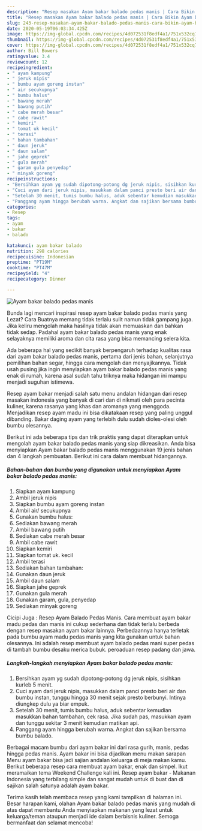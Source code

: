 ```yaml
---
description: "Resep masakan Ayam bakar balado pedas manis | Cara Bikin Ayam bakar balado pedas manis Yang Sedap"
title: "Resep masakan Ayam bakar balado pedas manis | Cara Bikin Ayam bakar balado pedas manis Yang Sedap"
slug: 243-resep-masakan-ayam-bakar-balado-pedas-manis-cara-bikin-ayam-bakar-balado-pedas-manis-yang-sedap
date: 2020-05-19T06:03:34.425Z
image: https://img-global.cpcdn.com/recipes/4d072531f8edf4a1/751x532cq70/ayam-bakar-balado-pedas-manis-foto-resep-utama.jpg
thumbnail: https://img-global.cpcdn.com/recipes/4d072531f8edf4a1/751x532cq70/ayam-bakar-balado-pedas-manis-foto-resep-utama.jpg
cover: https://img-global.cpcdn.com/recipes/4d072531f8edf4a1/751x532cq70/ayam-bakar-balado-pedas-manis-foto-resep-utama.jpg
author: Bill Bowers
ratingvalue: 3.4
reviewcount: 12
recipeingredient:
- " ayam kampung"
- " jeruk nipis"
- " bumbu ayam goreng instan"
- " air secukupnya"
- " bumbu halus"
- " bawang merah"
- " bawang putih"
- " cabe merah besar"
- " cabe rawit"
- " kemiri"
- " tomat uk kecil"
- " terasi"
- " bahan tambahan"
- " daun jeruk"
- " daun salam"
- " jahe geprek"
- " gula merah"
- " garam gula penyedap"
- " minyak goreng"
recipeinstructions:
- "Bersihkan ayam yg sudah dipotong-potong dg jeruk nipis, sisihkan kurleb 5 menit."
- "Cuci ayam dari jeruk nipis, masukkan dalam panci presto beri air dan bumbu instan, tunggu hingga 30 menit sejak presto berbunyi. Intinya diungkep dulu ya biar empuk."
- "Setelah 30 menit, tumis bumbu halus, aduk sebentar kemudian masukkan bahan tambahan, cek rasa. Jika sudah pas, masukkan ayam dan tunggu sekitar 3 menit kemudian matikan api."
- "Panggang ayam hingga berubah warna. Angkat dan sajikan bersama bumbu balado."
categories:
- Resep
tags:
- ayam
- bakar
- balado

katakunci: ayam bakar balado 
nutrition: 298 calories
recipecuisine: Indonesian
preptime: "PT19M"
cooktime: "PT47M"
recipeyield: "4"
recipecategory: Dinner

---
```



![Ayam bakar balado pedas manis](https://img-global.cpcdn.com/recipes/4d072531f8edf4a1/751x532cq70/ayam-bakar-balado-pedas-manis-foto-resep-utama.jpg)

Bunda lagi mencari inspirasi resep ayam bakar balado pedas manis yang Lezat? Cara Buatnya memang tidak terlalu sulit namun tidak gampang juga. Jika keliru mengolah maka hasilnya tidak akan memuaskan dan bahkan tidak sedap. Padahal ayam bakar balado pedas manis yang enak selayaknya memiliki aroma dan cita rasa yang bisa memancing selera kita.

Ada beberapa hal yang sedikit banyak berpengaruh terhadap kualitas rasa dari ayam bakar balado pedas manis, pertama dari jenis bahan, selanjutnya pemilihan bahan segar, hingga cara mengolah dan menyajikannya. Tidak usah pusing jika ingin menyiapkan ayam bakar balado pedas manis yang enak di rumah, karena asal sudah tahu triknya maka hidangan ini mampu menjadi suguhan istimewa.

Resep ayam bakar menjadi salah satu menu andalan hidangan dari resep masakan indonesia yang banyak di cari dan di nikmati oleh para pecinta kuliner, karena rasanya yang khas dan aromanya yang menggoda. Menjadikan resep ayam madu ini bisa dikatakaan resep yang paling unggul dibanding. Bakar daging ayam yang terlebih dulu sudah dioles-olesi oleh bumbu olesannya.


Berikut ini ada beberapa tips dan trik praktis yang dapat diterapkan untuk mengolah ayam bakar balado pedas manis yang siap dikreasikan. Anda bisa menyiapkan Ayam bakar balado pedas manis menggunakan 19 jenis bahan dan 4 langkah pembuatan. Berikut ini cara dalam membuat hidangannya.

<!--inarticleads1-->

##### Bahan-bahan dan bumbu yang digunakan untuk menyiapkan Ayam bakar balado pedas manis:

1. Siapkan  ayam kampung
1. Ambil  jeruk nipis
1. Siapkan  bumbu ayam goreng instan
1. Ambil  air/ secukupnya
1. Gunakan  bumbu halus:
1. Sediakan  bawang merah
1. Ambil  bawang putih
1. Sediakan  cabe merah besar
1. Ambil  cabe rawit
1. Siapkan  kemiri
1. Siapkan  tomat uk. kecil
1. Ambil  terasi
1. Sediakan  bahan tambahan:
1. Gunakan  daun jeruk
1. Ambil  daun salam
1. Siapkan  jahe geprek
1. Gunakan  gula merah
1. Gunakan  garam, gula, penyedap
1. Sediakan  minyak goreng


Cicipi Juga : Resep Ayam Balado Pedas Manis. Cara membuat ayam bakar madu pedas dan manis ini cukup sederhana dan tidak terlalu berbeda dengan resep masakan ayam bakar lainnya. Perbedaannya hanya terletak pada bumbu ayam madu pedas manis yang kita gunakan untuk bahan olesannya. Ini adalah resep membuat ayam balado pedas mani super pedas di tambah bumbu desaku merica bubuk. peroaduan resep padang dan jawa. 

<!--inarticleads2-->

##### Langkah-langkah menyiapkan Ayam bakar balado pedas manis:

1. Bersihkan ayam yg sudah dipotong-potong dg jeruk nipis, sisihkan kurleb 5 menit.
1. Cuci ayam dari jeruk nipis, masukkan dalam panci presto beri air dan bumbu instan, tunggu hingga 30 menit sejak presto berbunyi. Intinya diungkep dulu ya biar empuk.
1. Setelah 30 menit, tumis bumbu halus, aduk sebentar kemudian masukkan bahan tambahan, cek rasa. Jika sudah pas, masukkan ayam dan tunggu sekitar 3 menit kemudian matikan api.
1. Panggang ayam hingga berubah warna. Angkat dan sajikan bersama bumbu balado.


Berbagai macam bumbu dari ayam bakar ini dari rasa gurih, manis, pedas hingga pedas manis. Ayam bakar ini bisa dijadikan menu makan sarapan Menu ayam bakar bisa jadi sajian andalan keluarga di meja makan kamu. Berikut beberapa resep cara membuat ayam bakar, enak dan simpel. Ikut meramaikan tema Weekend Challenge kali ini. Resep ayam bakar - Makanan Indonesia yang terbilang simple dan sangat mudah untuk di buat dan di sajikan salah satunya adalah ayam bakar. 

Terima kasih telah membaca resep yang kami tampilkan di halaman ini. Besar harapan kami, olahan Ayam bakar balado pedas manis yang mudah di atas dapat membantu Anda menyiapkan makanan yang lezat untuk keluarga/teman ataupun menjadi ide dalam berbisnis kuliner. Semoga bermanfaat dan selamat mencoba!
